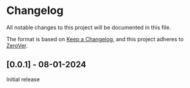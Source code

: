 # Changelog

All notable changes to this project will be documented in this file.

The format is based on [Keep a Changelog](https://keepachangelog.com/en/1.1.0/),
and this project adheres to [ZeroVer](https://0ver.org/).

## [0.0.1] - 08-01-2024

Initial release


